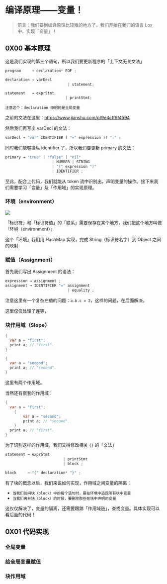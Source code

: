 # 编译原理——变量！



> 前言：我们要到编译原理比较难的地方了，我们开始在我们的语言 Lox 中，实现「变量」！



## 0X00 基本原理





这是我们实现的第三个语句，所以我们要更新程序的「上下文无关文法」



```python
program     → declaration* EOF ;

declaration → varDecl
                            | statement;

statement   → exprStmt
                           | printStmt;
```



`注意这个：declaration 申明的是全局变量`



之前的文法在这里：https://www.jianshu.com/p/9e4cff9f4594



然后我们再写出 varDecl 的文法：



```python
varDecl → "var" IDENTIFIER ( "=" expression )? ";" ;
```



同时我们能够操纵 identifier 了，所以我们要更新 primary 的文法：



```python
primary → "true" | "false" | "nil"
                     | NUMBER | STRING
                     | "(" expression ")"
                     | IDENTIFIER ;
```



至此，配合上代码，我们就能从 token 流中识别出，声明变量的操作。接下来我们需要学习「变量」及「作用域」的实现原理。





### 环境（**environment**）



![](https://upload-images.jianshu.io/upload_images/15548795-9cdb978c244b3086.png?imageMogr2/auto-orient/strip%7CimageView2/2/w/1240)



「标识符」和「标识符值」的「联系」需要保存在某个地方，我们把这个地方叫做「环境（environment）」



这个「环境」我们用 HashMap 实现，完成 String（标识符名字）到 Object 之间的映射



### 赋值（Assignment）



首先我们写出 Assignment 的语法：



```python
expression → assignment ;
assignment → IDENTIFIER "=" assignment
                            | equality ;
```



注意这里有一个复杂左值的问题：`a.b.c = 2`，这样的问题，在后面解决。



这里仅仅处理了连等，



### 块作用域（Slope）



```java
{
  var a = "first";
  print a; // "first".
}

{
  var a = "second";
  print a; // "second".
}
```



这里有两个作用域。



当然还有嵌套的作用域：

```java
{
  var a = "first";
    {
  		var a = "second";
  		print a; // "second".
	}
  print a; // "first".
}

```



为了识别这样的作用域，我们又得修改相关 `{}` 的「文法」



```python
statement → exprStmt
                          | printStmt
                          | block ;

block     → "{" declaration* "}" ;
```





有了块的概念以后，我们来说如何实现，作用域之间变量的隔离：



+ `当我们访问块（block）中的每个语句时，要在环境中追踪所有块中变量`
+ `当我们离开块（block）的时候，要删除那些在块中声明的变量`



这仅仅解决了，变量的隔离，还需要跟踪「作用域链」，查找变量。具体实现可以看后面的代码！



## 0X01 代码实现





### 全局变量



### 给全局变量赋值



### 块作用域





